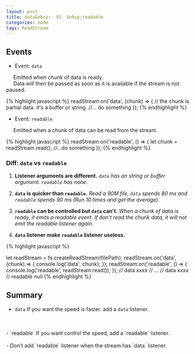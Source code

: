 ```yaml
---
layout: post
title: data&nbsp;  VS  &nbsp;readable
categories: node
tags: ReadStream
---
```

## **Events**

- Event: `data`

&nbsp;&nbsp;&nbsp;&nbsp;&nbsp;Emitted when chunk of data is ready.<br>
&nbsp;&nbsp;&nbsp;&nbsp;&nbsp;Data will then be passed as soon as it is available
if the stream is not paused.

{% highlight javascript %}
readStream.on('data', (chunk) => {
  // the chunk is partial data. it's a buffer or string.
  //... do something
});
{% endhighlight %}

- Event: `readable`

&nbsp;&nbsp;&nbsp;&nbsp;&nbsp;Emitted when a chunk of data can be read from the stream.

{% highlight javascript %}
readStream.on('readable', () => {
  let chunk = readStream.read();
  //...do something
});
{% endhighlight %}

### **Diff**: `data` vs `readable`

1. **Listener arguments are different.**
  _`data` has an string or buffer argument. `readable` has none._

2. **`data` is quicker than `readable`.**
  _Read a 90M file, `data` spends 80 ms and `readable` spends 90 ms
  (Run 10 times and get the average)._
3. **`readable` can be controlled but `data` can't.**
  _When a chunk of data is ready, it emits a readable event. If don't read the
  chunk data, it will not emit the readable listener again._

4. **`data` listener make `readable` listener useless.**

{% highlight javascript %}

let readStream = fs.createReadStream(filePath);
readStream.on('data', (chunk) => {
  console.log('data', chunk);
});
readStream.on('readable', () => {
  console.log('readable', readStream.read());
});
// data xxxx
// ...
// data xxxx
// readable null
{% endhighlight %}

## **Summary**

- `data`
  If you want the speed is faster. add a `data` listener.
<br>
<br>
- `readable`
  If you want control the speed, add a `readable` listener.
<br>
<br>
- Don't add `readable` listener when the stream has `data` listener.
